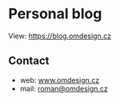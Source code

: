 # Personal blog

View: https://blog.omdesign.cz

## Contact

* web: www.omdesign.cz
* mail: roman@omdesign.cz